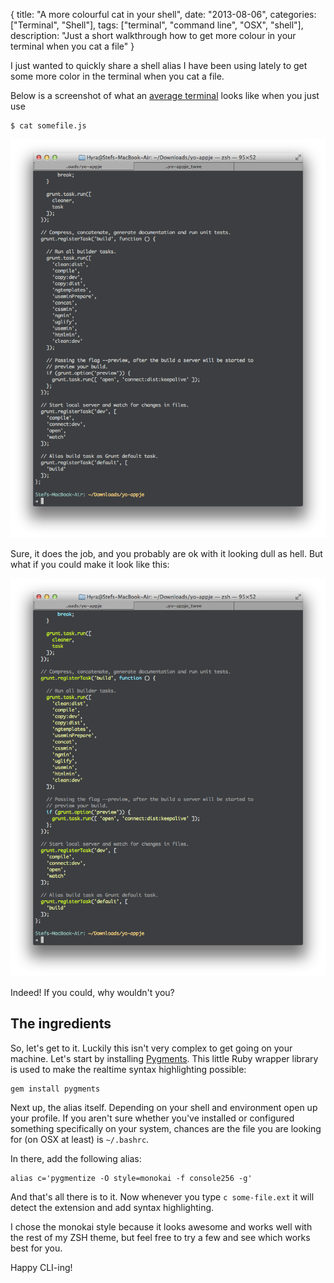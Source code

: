 {
  title: "A more colourful cat in your shell",
  date: "2013-08-06",
  categories: ["Terminal", "Shell"],
  tags: ["terminal", "command line", "OSX", "shell"],
  description: "Just a short walkthrough how to get more colour in your terminal when you cat a file"
}

I just wanted to quickly share a shell alias I have been using lately to get some more color in the terminal when you cat a file.

<!--more-->

Below is a screenshot of what an [average terminal](/customize-the-terminal/) looks like when you just use

    $ cat somefile.js

![Terminal Dull Colours](/images/screenshots/130806_terminal_dull.png "Terminal Dull Colours")

Sure, it does the job, and you probably are ok with it looking dull as hell. But what if you could make it look like this:

![Terminal Colour](/images/screenshots/130806_terminal_colour.png "Terminal Colour")

Indeed! If you could, why wouldn't you?

## The ingredients

So, let's get to it. Luckily this isn't very complex to get going on your machine. Let's start by installing [Pygments](https://github.com/tmm1/pygments.rb). This little Ruby wrapper library is used to make the realtime syntax highlighting possible:

    gem install pygments

Next up, the alias itself. Depending on your shell and environment open up your profile. If you aren't sure whether you've installed or configured something specifically on your system, chances are the file you are looking for (on OSX at least) is `~/.bashrc`.

In there, add the following alias:

    alias c='pygmentize -O style=monokai -f console256 -g'

And that's all there is to it. Now whenever you type `c some-file.ext` it will detect the extension and add syntax highlighting.

I chose the monokai style because it looks awesome and works well with the rest of my ZSH theme, but feel free to try a few and see which works best for you.

Happy CLI-ing!

